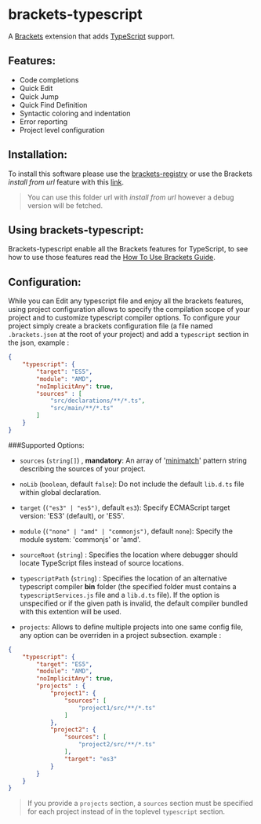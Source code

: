 brackets-typescript
===================

A [Brackets](http://brackets.io/) extension that adds [TypeScript](http://www.typescriptlang.org/) support.

Features:
----------

* Code completions
* Quick Edit 
* Quick Jump
* Quick Find Definition
* Syntactic coloring and indentation
* Error reporting
* Project level configuration


Installation:
--------------

To install this software please use the [brackets-registry](https://brackets-registry.aboutweb.com/) or use the Brackets *install from url* feature with this [link](https://github.com/fdecampredon/brackets-typescript/releases/download/v0.2.0/brackets-typescript.zip).

> You can use this folder url with *install from url* however a debug version will be fetched.

Using brackets-typescript:
-------------------------

Brackets-typescript enable all the Brackets features for TypeScript, to see how to use those features read the [How To Use Brackets Guide](https://github.com/adobe/brackets/wiki/How-to-Use-Brackets).

Configuration:
--------------

While you can Edit any typescript file and enjoy all the brackets features, using project configuration allows to specify the compilation scope of your project and to customize typescript compiler options. 
To configure your project simply create a brackets configuration file (a file named `.brackets.json` at the  root of your project) and add a `typescript` section in the json, example :
```json 
{
    "typescript": {
        "target": "ES5",
        "module": "AMD",
        "noImplicitAny": true,
        "sources" : [
            "src/declarations/**/*.ts",
            "src/main/**/*.ts"
        ]
    }
}
```

###Supported Options:

* `sources` (`string[]`) , **mandatory**: An array of '[minimatch](https://github.com/isaacs/minimatch)' pattern string describing the sources of your project.

* `noLib` (`boolean`, default `false`): Do not include the default `lib.d.ts` file within global declaration.

* `target` (`("es3" | "es5")`, default `es3`): Specify ECMAScript target version: 'ES3' (default), or 'ES5'.

* `module` (`("none" | "amd" | "commonjs")`, default `none`):  Specify the module system: 'commonjs' or 'amd'.

* `sourceRoot` (`string`) : Specifies the location where debugger should locate TypeScript files instead of source locations.
 
* `typescriptPath` (`string`) : Specifies the location of an alternative typescript compiler **bin** folder (the specified folder must contains a `typescriptServices.js` file and a `lib.d.ts` file). If the option is unspecified or if the given path is invalid, the default compiler bundled with this extention will be used.

* `projects`: Allows to define multiple projects into one same config file, any option can be overriden in a project subsection. example :


```json 
{
    "typescript": {
        "target": "ES5",
        "module": "AMD",
        "noImplicitAny": true,
        "projects" : {
            "project1": {
                "sources": [
                    "project1/src/**/*.ts"
                ]
            },
            "project2": {
                "sources": [
                    "project2/src/**/*.ts"
                ],
                "target": "es3"
            }
        }
    }
}
```

> If you provide a `projects` section, a `sources` section must be specified for each project instead of in the toplevel `typescript` section.


